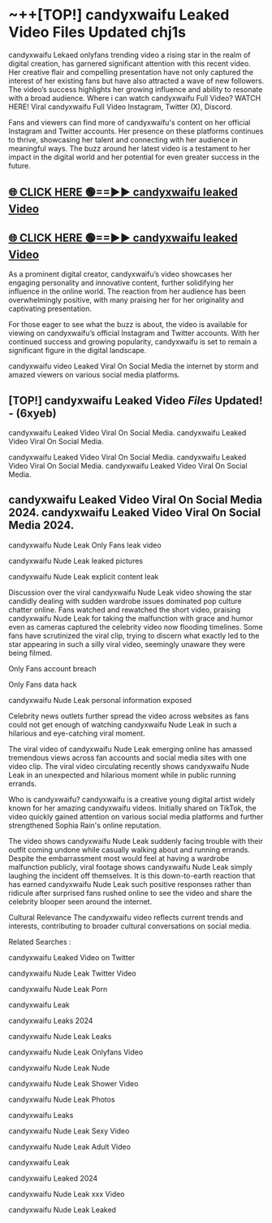 # ~++[TOP!] candyxwaifu Leaked Video Files Updated chj1s

 candyxwaifu Lekaed onlyfans trending video a rising star in the realm of digital creation, has garnered significant attention with this recent video. Her creative flair and compelling presentation have not only captured the interest of her existing fans but have also attracted a wave of new followers. The video’s success highlights her growing influence and ability to resonate with a broad audience.
Where i can watch  candyxwaifu Full Video? WATCH HERE! Viral  candyxwaifu Full Video Instagram, Twitter (X), Discord.


Fans and viewers can find more of  candyxwaifu's content on her official Instagram and Twitter accounts. Her presence on these platforms continues to thrive, showcasing her talent and connecting with her audience in meaningful ways. The buzz around her latest video is a testament to her impact in the digital world and her potential for even greater success in the future.


## [🌐 CLICK HERE 🟢==►►  candyxwaifu leaked Video ](https://onlyclips.site?title=candyxwaifu&ref=git)

## [🌐 CLICK HERE 🟢==►►  candyxwaifu leaked Video ](https://onlyclips.site?title=candyxwaifu&ref=git)


As a prominent digital creator,  candyxwaifu’s video showcases her engaging personality and innovative content, further solidifying her influence in the online world. The reaction from her audience has been overwhelmingly positive, with many praising her for her originality and captivating presentation.

For those eager to see what the buzz is about, the video is available for viewing on  candyxwaifu’s official Instagram and Twitter accounts. With her continued success and growing popularity,  candyxwaifu is set to remain a significant figure in the digital landscape.


  candyxwaifu video Leaked Viral On Social Media the internet by storm and amazed viewers on various social media platforms.


## [TOP!]  candyxwaifu Leaked Video *Files* Updated! - (6xyeb) 

 candyxwaifu Leaked Video Viral On Social Media. candyxwaifu Leaked Video Viral On Social Media.

 candyxwaifu Leaked Video Viral On Social Media. candyxwaifu Leaked Video Viral On Social Media. candyxwaifu Leaked Video Viral On Social Media.


##  candyxwaifu Leaked Video Viral On Social Media 2024. candyxwaifu Leaked Video Viral On Social Media 2024.
 candyxwaifu Nude Leak Only Fans leak video

 candyxwaifu Nude Leak leaked pictures

 candyxwaifu Nude Leak explicit content leak

Discussion over the viral  candyxwaifu Nude Leak video showing the star candidly dealing with sudden wardrobe issues dominated pop culture chatter online. Fans watched and rewatched the short video, praising  candyxwaifu Nude Leak for taking the malfunction with grace and humor even as cameras captured the celebrity video now flooding timelines. Some fans have scrutinized the viral clip, trying to discern what exactly led to the star appearing in such a silly viral video, seemingly unaware they were being filmed.


Only Fans account breach

Only Fans data hack

 candyxwaifu Nude Leak personal information exposed

Celebrity news outlets further spread the video across websites as fans could not get enough of watching  candyxwaifu Nude Leak in such a hilarious and eye-catching viral moment.


The viral video of  candyxwaifu Nude Leak emerging online has amassed tremendous views across fan accounts and social media sites with one video clip. The viral video circulating recently shows  candyxwaifu Nude Leak in an unexpected and hilarious moment while in public running errands.


Who is  candyxwaifu?  candyxwaifu is a creative young digital artist widely known for her amazing  candyxwaifu videos. Initially shared on TikTok, the video quickly gained attention on various social media platforms and further strengthened Sophia Rain's online reputation.

The video shows  candyxwaifu Nude Leak suddenly facing trouble with their outfit coming undone while casually walking about and running errands. Despite the embarrassment most would feel at having a wardrobe malfunction publicly, viral footage shows  candyxwaifu Nude Leak simply laughing the incident off themselves. It is this down-to-earth reaction that has earned  candyxwaifu Nude Leak such positive responses rather than ridicule after surprised fans rushed online to see the video and share the celebrity blooper seen around the internet.

Cultural Relevance The  candyxwaifu video reflects current trends and interests, contributing to broader cultural conversations on social media.

Related Searches :

 candyxwaifu Leaked Video on Twitter

 candyxwaifu Nude Leak Twitter Video

 candyxwaifu Nude Leak Porn

 candyxwaifu Leak 

 candyxwaifu Leaks 2024

 candyxwaifu Nude Leak Leaks

 candyxwaifu Nude Leak Onlyfans Video

 candyxwaifu Nude Leak Nude

 candyxwaifu Nude Leak Shower Video

 candyxwaifu Nude Leak Photos

 candyxwaifu Leaks

 candyxwaifu Nude Leak Sexy Video

 candyxwaifu Nude Leak Adult Video

 candyxwaifu Leak

 candyxwaifu Leaked 2024

 candyxwaifu Nude Leak xxx Video

 candyxwaifu Nude Leak Leaked